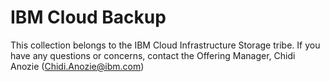 # IBM Cloud Backup

This collection belongs to the IBM Cloud Infrastructure Storage tribe. If you have any questions or concerns, contact the Offering Manager, Chidi Anozie (Chidi.Anozie@ibm.com)
